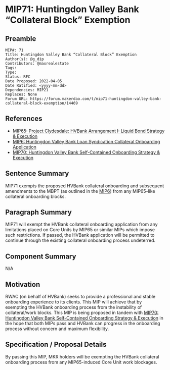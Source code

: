 # MIP71: Huntingdon Valley Bank “Collateral Block” Exemption

## Preamble

```
MIP#: 71
Title: Huntingdon Valley Bank “Collateral Block” Exemption
Author(s): @g_dip
Contributors: @maxrealestate
Tags:
Type:
Status: RFC
Date Proposed: 2022-04-05
Date Ratified: <yyyy-mm-dd>
Dependencies: MIP21
Replaces: None
Forum URL: https://forum.makerdao.com/t/mip71-huntingdon-valley-bank-collateral-block-exemption/14469
```
## References

* [MIP65: Project Clydesdale: HVBank Arrangement I: Liquid Bond Strategy & Execution](https://forum.makerdao.com/t/mip65-project-clydesdale-monetalis-arrangement-i-liquid-bond-strategy-execution/13148)
* [MIP6: Huntingdon Valley Bank Loan Syndication Collateral Onboarding Application](https://forum.makerdao.com/t/mip6-huntingdon-valley-bank-loan-syndication-collateral-onboarding-application/14219)
* [MIP70: Huntingdon Valley Bank Self-Contained Onboarding Strategy & Execution](https://forum.makerdao.com/t/mipxx-huntingdon-valley-bank-self-contained-onboarding-strategy-execution/14468)

## Sentence Summary

MIP71 exempts the proposed HVBank collateral onboarding and subsequent amendments to the MBPT (as outlined in the [MIP6](https://forum.makerdao.com/t/mip6-huntingdon-valley-bank-loan-syndication-collateral-onboarding-application/14219)) from any MIP65-like collateral onboarding blocks.

## Paragraph Summary

MIP71 will exempt the HVBank collateral onboarding application from any limitations placed on Core Units by MIP65 or similar MIPs which impose such restrictions. If passed, the HVBank application will be permitted to continue through the existing collateral onboarding process undeterred.

## Component Summary

N/A

## Motivation

RWAC (on behalf of HVBank) seeks to provide a professional and stable onboarding experience to its clients. This MIP will achieve that by exempting the HVBank onboarding process from the instability of collateral/work blocks. This MIP is being proposed in tandem with [MIP70: Huntingdon Valley Bank Self-Contained Onboarding Strategy & Execution](https://forum.makerdao.com/t/mipxx-huntingdon-valley-bank-self-contained-onboarding-strategy-execution/14468) in the hope that both MIPs pass and HVBank can progress in the onboarding process without concern and maximum flexibility.

## Specification / Proposal Details

By passing this MIP, MKR holders will be exempting the HVBank collateral onboarding process from any MIP65-induced Core Unit work blockages.